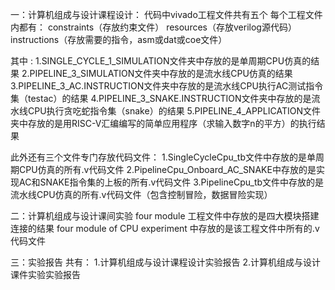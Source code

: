 一：计算机组成与设计课程设计：
代码中vivado工程文件共有五个
每个工程文件内都有：
constraints（存放约束文件）
resources（存放verilog源代码）
instructions（存放需要的指令，asm或dat或coe文件）

其中 :
1.SINGLE_CYCLE_1_SIMULATION文件夹中存放的是单周期CPU仿真的结果
2.PIPELINE_3_SIMULATION文件夹中存放的是流水线CPU仿真的结果
3.PIPELINE_3_AC.INSTRUCTION文件夹中存放的是流水线CPU执行AC测试指令集（testac）的结果
4.PIPELINE_3_SNAKE.INSTRUCTION文件夹中存放的是流水线CPU执行贪吃蛇指令集（snake）的结果
5.PIPELINE_4_APPLICATION文件夹中存放的是用RISC-V汇编编写的简单应用程序（求输入数字n的平方）的执行结果

此外还有三个文件专门存放代码文件：
1.SingleCycleCpu_tb文件中存放的是单周期CPU仿真的所有.v代码文件
2.PipelineCpu_Onboard_AC_SNAKE中存放的是实现AC和SNAKE指令集的上板的所有.v代码文件
3.PipelineCpu_tb文件中存放的是流水线CPU仿真的所有.v代码文件（包含控制冒险，数据冒险实现）

二：计算机组成与设计课间实验
four module 工程文件中存放的是四大模块搭建连接的结果
four module of CPU experiment 中存放的是该工程文件中所有的.v代码文件

三：实验报告
共有：
1.计算机组成与设计课程设计实验报告
2.计算机组成与设计课件实验实验报告